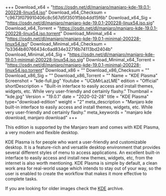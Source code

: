 +++
Download_x64 = "https://osdn.net/dl/manjaro/manjaro-kde-19.0.1-200228-linux54.iso"
Download_x64_Checksum = "c9673f079910406c8c567d5f3501f5bb4dd15f6b"
Download_x64_Sig = "https://osdn.net/dl/manjaro/manjaro-kde-19.0.1-200228-linux54.iso.sig"
Download_x64_Torrent = "https://osdn.net/dl/manjaro/manjaro-kde-19.0.1-200228-linux54.iso.torrent"
Download_Minimal_x64 = "https://osdn.net/dl/manjaro/manjaro-kde-19.0.1-minimal-200228-linux54.iso"
Download_Minimal_x64_Checksum = "b3364b80766434c6ad834e32716b74113bd2404b"
Download_Minimal_x64_Sig = "https://osdn.net/dl/manjaro/manjaro-kde-19.0.1-minimal-200228-linux54.iso.sig"
Download_Minimal_x64_Torrent = "https://osdn.net/dl/manjaro/manjaro-kde-19.0.1-minimal-200228-linux54.iso.torrent"
Download_x86 = ""
Download_x86_Checksum = ""
Download_x86_Sig = ""
Download_x86_Torrent = ""
Name = "KDE Plasma"
Screenshot = "kde-full.jpg"
Youtube = "UCbMrLazLME"
edition = "Official"
shortDescription = "Built-in interface to easily access and install themes, widgets, etc. While very user-friendly and certainly flashy."
Thumbnail = "kde.jpg"
Version = "19.0.1"
date = "2020-02-28"
title = "KDE Plasma"
type="download-edition"
weight = "2"
meta_description = "Manjaro kde built-in interface to easily access and install themes, widgets, etc. While very user-friendly and certainly flashy."
meta_keywords = "manjaro kde download, manjaro download"
+++

This edition is supported by the Manjaro team and comes with KDE Plasma, a very modern and flexible desktop.

KDE Plasma is for people who want a user-friendly and customizable desktop. It is a feature-rich and versatile desktop environment that provides several different styles of menu to access applications. An excellent built-in interface to easily access and install new themes, widgets, etc, from the internet is also worth mentioning. KDE Plasma is simple by default, a clean work area for real-world usage which intends to stay out of your way, so the user is enabled to create the workflow that makes it more effective to complete tasks.

If you are looking for older images check the [KDE](https://osdn.net/projects/manjaro-archive/storage/kde/) archive.
